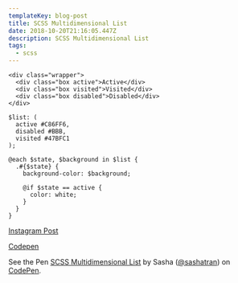 ```yaml
---
templateKey: blog-post
title: SCSS Multidimensional List
date: 2018-10-20T21:16:05.447Z
description: SCSS Multidimensional List
tags:
  - scss
---
```

```
<div class="wrapper">
  <div class="box active">Active</div>
  <div class="box visited">Visited</div>
  <div class="box disabled">Disabled</div>
</div>
```

```
$list: (
  active #C86FF6, 
  disabled #BBB, 
  visited #47BFC1
);

@each $state, $background in $list {
  .#{$state} {
    background-color: $background;
    
    @if $state == active {
      color: white;
    }
  }
}
```

[Instagram Post](https://www.instagram.com/p/BpKt4afh35k/)

[Codepen](https://codepen.io/sashatran/pen/JmZvxa)

<p width="200px" data-height="300" data-theme-id="28022" data-slug-hash="JmZvxa" data-default-tab="css,result" data-user="sashatran" data-pen-title="SCSS Multidimensional List" class="codepen">See the Pen <a href="https://codepen.io/sashatran/pen/JmZvxa/">SCSS Multidimensional List</a> by Sasha  (<a href="https://codepen.io/sashatran">@sashatran</a>) on <a href="https://codepen.io">CodePen</a>.</p>
<script async src="https://static.codepen.io/assets/embed/ei.js"></script>

